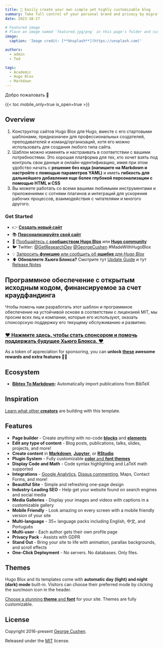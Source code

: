 ```yaml
---
title: 🎉 Easily create your own simple yet highly customizable blog
summary: Take full control of your personal brand and privacy by migrating away from the big tech platforms!
date: 2023-10-27

# Featured image
# Place an image named `featured.jpg/png` in this page's folder and customize its options here.
image:
  caption: 'Image credit: [**Unsplash**](https://unsplash.com)'

authors:
  - admin
  - Ted

tags:
  - Academic
  - Hugo Blox
  - Markdown
---
```


Добро пожаловать 👋

{{< toc mobile_only=true is_open=true >}}

## Overview

1. Конструктор сайтов Hugo Blox для Hugo, вместе с его стартовыми шаблонами, предназначен для профессиональных создателей, преподавателей и команд/организаций, хотя его можно использовать для создания любого типа сайта.
2. Шаблон можно изменять и настраивать в соответствии с вашими потребностями. Это хорошая платформа для тех, кто хочет взять под контроль свои данные и онлайн-идентификацию, имея при этом удобство начать с **решение без кода (напишите на Markdown и настройте с помощью параметров YAML)** и иметь **гибкость для дальнейшего добавления еще более глубокой персонализации с помощью HTML и CSS**
3. Вы можете работать со всеми вашими любимыми инструментами и приложениями с сотнями плагинов и интеграций для ускорения рабочих процессов, взаимодействия с читателями и многого другого.

[//]: # ([![The template is mobile first with a responsive design to ensure that your site looks stunning on every device.]&#40;https://raw.githubusercontent.com/wowchemy/wowchemy-hugo-modules/main/starters/academic/preview.png&#41;]&#40;https://hugoblox.com&#41;)

### Get Started

- 👉 [**Создать новый сайт**](https://hugoblox.com/templates/)
- 📚 [**Персонализируйте свой сайт**](https://docs.hugoblox.com/)
- 💬 [Пообщайтесь с **сообществом Hugo Blox**](https://discord.gg/z8wNYzb) или [**Hugo community**](https://discourse.gohugo.io)
- 🐦 Twitter: [@GetResearchDev](https://twitter.com/GetResearchDev) [@GeorgeCushen](https://twitter.com/GeorgeCushen) #MadeWithHugoBlox
- 💡 [Запросить **функцию** или сообщить об **ошибке** для _Hugo Blox_](https://github.com/HugoBlox/hugo-blox-builder/issues)
- ⬆️ **Обновляете Хьюго Блокса?** Смотрите тут [Update Guide](https://docs.hugoblox.com/reference/update/) и тут [Release Notes](https://github.com/HugoBlox/hugo-blox-builder/releases)

## Программное обеспечение с открытым исходным кодом, финансируемое за счет краудфандинга

Чтобы помочь нам разработать этот шаблон и программное обеспечение на устойчивой основе в соответствии с лицензией MIT, мы просим всех лиц и компании, которые его используют, оказать спонсорскую поддержку его текущему обслуживанию и развитию.

### [❤️ Нажмите здесь, чтобы стать спонсором и помочь поддержать будущее Хьюго Блокса. ❤️](https://hugoblox.com/sponsor/)

As a token of appreciation for sponsoring, you can **unlock [these](https://hugoblox.com/sponsor/) awesome rewards and extra features 🦄✨**

## Ecosystem

- **[Bibtex To Markdown](https://github.com/GetRD/academic-file-converter):** Automatically import publications from BibTeX

## Inspiration

[Learn what other **creators**](https://hugoblox.com/creators/) are building with this template.

## Features

- **Page builder** - Create _anything_ with no-code [**blocks**](https://hugoblox.com/blocks/) and [**elements**](https://docs.hugoblox.com/reference/markdown/)
- **Edit any type of content** - Blog posts, publications, talks, slides, projects, and more!
- **Create content** in [**Markdown**](https://docs.hugoblox.com/reference/markdown/), [**Jupyter**](https://docs.hugoblox.com/getting-started/cms/), or [**RStudio**](https://docs.hugoblox.com/getting-started/cms/)
- **Plugin System** - Fully customizable [**color** and **font themes**](https://docs.hugoblox.com/getting-started/customize/)
- **Display Code and Math** - Code syntax highlighting and LaTeX math supported
- **Integrations** - [Google Analytics](https://analytics.google.com), [Disqus commenting](https://disqus.com), Maps, Contact Forms, and more!
- **Beautiful Site** - Simple and refreshing one-page design
- **Industry-Leading SEO** - Help get your website found on search engines and social media
- **Media Galleries** - Display your images and videos with captions in a customizable gallery
- **Mobile Friendly** - Look amazing on every screen with a mobile friendly version of your site
- **Multi-language** - 35+ language packs including English, 中文, and Português
- **Multi-user** - Each author gets their own profile page
- **Privacy Pack** - Assists with GDPR
- **Stand Out** - Bring your site to life with animation, parallax backgrounds, and scroll effects
- **One-Click Deployment** - No servers. No databases. Only files.

## Themes

Hugo Blox and its templates come with **automatic day (light) and night (dark) mode** built-in. Visitors can choose their preferred mode by clicking the sun/moon icon in the header.

[Choose a stunning **theme** and **font**](https://docs.hugoblox.com/getting-started/customize/) for your site. Themes are fully customizable.

## License

Copyright 2016-present [George Cushen](https://georgecushen.com).

Released under the [MIT](https://github.com/HugoBlox/hugo-blox-builder/blob/main/LICENSE.md) license.
